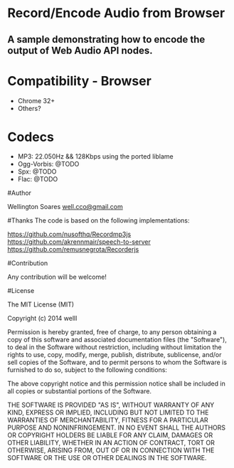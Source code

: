 
# Record/Encode Audio from Browser


## A sample demonstrating how to encode the output of Web Audio API nodes.


# Compatibility - Browser
* Chrome 32+
* Others?

# Codecs
* MP3: 22.050Hz && 128Kbps using the ported liblame
* Ogg-Vorbis: @TODO
* Spx: @TODO
* Flac: @TODO

#Author

Wellington Soares well.cco@gmail.com


#Thanks
The code is based on the following implementations: 

https://github.com/nusofthq/Recordmp3js 
https://github.com/akrennmair/speech-to-server
https://github.com/remusnegrota/Recorderjs

#Contribution

Any contribution will be welcome!

#License

The MIT License (MIT)

Copyright (c) 2014 welll

Permission is hereby granted, free of charge, to any person obtaining a copy of this software and associated documentation files (the "Software"), to deal in the Software without restriction, including without limitation the rights to use, copy, modify, merge, publish, distribute, sublicense, and/or sell copies of the Software, and to permit persons to whom the Software is furnished to do so, subject to the following conditions:

The above copyright notice and this permission notice shall be included in all copies or substantial portions of the Software.

THE SOFTWARE IS PROVIDED "AS IS", WITHOUT WARRANTY OF ANY KIND, EXPRESS OR IMPLIED, INCLUDING BUT NOT LIMITED TO THE WARRANTIES OF MERCHANTABILITY, FITNESS FOR A PARTICULAR PURPOSE AND NONINFRINGEMENT. IN NO EVENT SHALL THE AUTHORS OR COPYRIGHT HOLDERS BE LIABLE FOR ANY CLAIM, DAMAGES OR OTHER LIABILITY, WHETHER IN AN ACTION OF CONTRACT, TORT OR OTHERWISE, ARISING FROM, OUT OF OR IN CONNECTION WITH THE SOFTWARE OR THE USE OR OTHER DEALINGS IN THE SOFTWARE.

